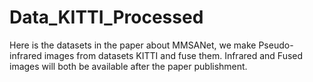 # Data_KITTI_Processed
Here is  the datasets in the paper about MMSANet, we make Pseudo-infrared images from datasets KITTI and fuse them. Infrared and Fused images will both be available after the paper publishment.
